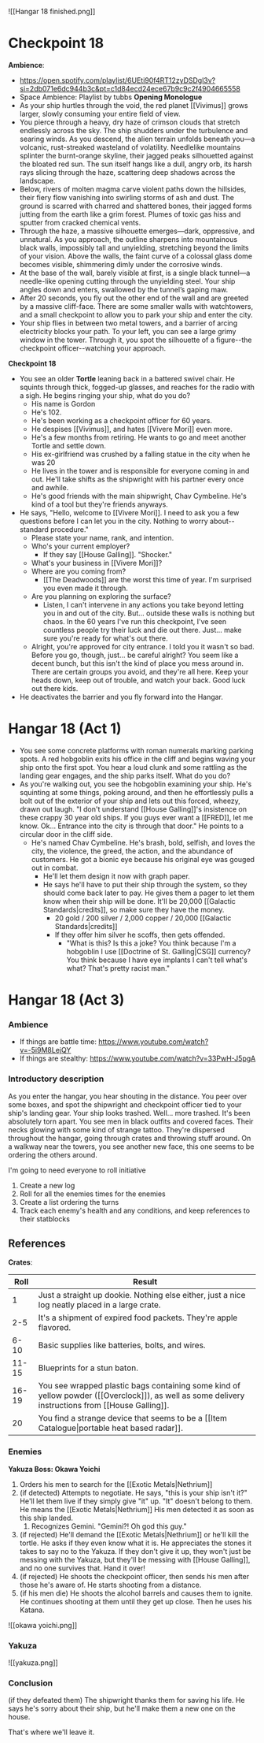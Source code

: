 ![[Hangar 18 finished.png]]
# Checkpoint 18
**Ambience**:
- https://open.spotify.com/playlist/6UEti90f4RT12zyDSDgl3v?si=2db071e6dc944b3c&pt=c1d84ecd24ece67b9c9c2f4904665558
- Space Ambience: Playlist by tubbs
**Opening Monologue**
- As your ship hurtles through the void, the red planet [[Vivimus]] grows larger, slowly consuming your entire field of view. 
- You pierce through a heavy, dry haze of crimson clouds that stretch endlessly across the sky. The ship shudders under the turbulence and searing winds. As you descend, the alien terrain unfolds beneath you—a volcanic, rust-streaked wasteland of volatility. Needlelike mountains splinter the burnt-orange skyline, their jagged peaks silhouetted against the bloated red sun. The sun itself hangs like a dull, angry orb, its harsh rays slicing through the haze, scattering deep shadows across the landscape.
- Below, rivers of molten magma carve violent paths down the hillsides, their fiery flow vanishing into swirling storms of ash and dust. The ground is scarred with charred and shattered bones, their jagged forms jutting from the earth like a grim forest. Plumes of toxic gas hiss and sputter from cracked chemical vents.
- Through the haze, a massive silhouette emerges—dark, oppressive, and unnatural. As you approach, the outline sharpens into mountainous black walls, impossibly tall and unyielding, stretching beyond the limits of your vision. Above the walls, the faint curve of a colossal glass dome becomes visible, shimmering dimly under the corrosive winds.
- At the base of the wall, barely visible at first, is a single black tunnel—a needle-like opening cutting through the unyielding steel. Your ship angles down and enters, swallowed by the tunnel’s gaping maw. 
- After 20 seconds, you fly out the other end of the wall and are greeted by a massive cliff-face. There are some smaller walls with watchtowers, and a small checkpoint to allow you to park your ship and enter the city.
- Your ship flies in between two metal towers, and a barrier of arcing electricity blocks your path. To your left, you can see a large grimy window in the tower. Through it, you spot the silhouette of a figure--the checkpoint officer--watching your approach.


**Checkpoint 18**
- You see an older **Tortle** leaning back in a battered swivel chair. He squints through thick, fogged-up glasses, and reaches for the radio with a sigh. He begins ringing your ship, what do you do?
	- His name is Gordon
	- He's 102.
	- He's been working as a checkpoint officer for 60 years.
	- He despises [[Vivimus]], and hates [[Vivere Mori]] even more.
	- He's a few months from retiring. He wants to go and meet another Tortle and settle down. 
	- His ex-girlfriend was crushed by a falling statue in the city when he was 20
	- He lives in the tower and is responsible for everyone coming in and out. He'll take shifts as the shipwright with his partner every once and awhile.
	- He's good friends with the main shipwright, Chav Cymbeline. He's kind of a tool but they're friends anyways.
- He says, "Hello, welcome to [[Vivere Mori]]. I need to ask you a few questions before I can let you in the city. Nothing to worry about--standard procedure."
	- Please state your name, rank, and intention.
	- Who's your current employer? 
		- If they say [[House Galling]]. "Shocker."
	- What's your business in [[Vivere Mori]]?
	- Where are you coming from?
		- [[The Deadwoods]] are the worst this time of year. I'm surprised you even made it through.
	- Are you planning on exploring the surface?
		- Listen, I can't intervene in any actions you take beyond letting you in and out of the city. But... outside these walls is nothing but chaos. In the 60 years I've run this checkpoint, I've seen countless people try their luck and die out there. Just... make sure you're ready for what's out there.
	- Alright, you're approved for city entrance. I told you it wasn't so bad. Before you go, though, just... be careful alright? You seem like a decent bunch, but this isn't the kind of place you mess around in. There are certain groups you avoid, and they're all here. Keep your heads down, keep out of trouble, and watch your back. Good luck out there kids.  
- He deactivates the barrier and you fly forward into the Hangar. 
# Hangar 18 (Act 1)
- You see some concrete platforms with roman numerals marking parking spots. A red hobgoblin exits his office in the cliff and begins waving your ship onto the first spot. You hear a loud clunk and some rattling as the landing gear engages, and the ship parks itself. What do you do?
- As you're walking out, you see the hobgoblin examining your ship. He's squinting at some things, poking around, and then he effortlessly pulls a bolt out of the exterior of your ship and lets out this forced, wheezy, drawn out laugh. "I don't understand [[House Galling]]'s insistence on these crappy 30 year old ships. If you guys ever want a [[FRED]], let me know. Ok... Entrance into the city is through that door." He points to a circular door in the cliff side. 
	- He's named Chav Cymbeline. He's brash, bold, selfish, and loves the city, the violence, the greed, the action, and the abundance of customers. He got a bionic eye because his original eye was gouged out in combat. 
		- He'll let them design it now with graph paper. 
		- He says he'll have to put their ship through the system, so they should come back later to pay. He gives them a pager to let them know when their ship will be done. It'll be 20,000 [[Galactic Standards|credits]], so make sure they have the money.
			- 20 gold / 200 silver / 2,000 copper / 20,000 [[Galactic Standards|credits]]
			- If they offer him silver he scoffs, then gets offended. 
				- "What is this? Is this a joke? You think because I'm a hobgoblin I use [[Doctrine of St. Galling|CSG]] currency? You think because I have eye implants I can't tell what's what? That's pretty racist man."

# Hangar 18 (Act 3)
### Ambience
- If things are battle time: https://www.youtube.com/watch?v=-5i9M8LejQY
- If things are stealthy: https://www.youtube.com/watch?v=33PwH-J5pgA

### Introductory description
As you enter the hangar, you hear shouting in the distance. You peer over some boxes, and spot the shipwright and checkpoint officer tied to your ship's landing gear. Your ship looks trashed. Well... more trashed. It's been absolutely torn apart.
You see men in black outfits and covered faces. Their necks glowing with some kind of strange tattoo. They're dispersed throughout the hangar, going through crates and throwing stuff around. On a walkway near the towers, you see another new face, this one seems to be ordering the others around. 

I'm going to need everyone to roll initiative
1. Create a new log
2. Roll for all the enemies times for the enemies
3. Create a list ordering the turns
4. Track each enemy's health and any conditions, and keep references to their statblocks


## References
**Crates**:

| Roll  | Result                                                                                                                                            |
| ----- | ------------------------------------------------------------------------------------------------------------------------------------------------- |
| 1     | Just a straight up dookie. Nothing else either, just a nice log neatly placed in a large crate.                                                   |
| 2-5   | It's a shipment of expired food packets. They're apple flavored.                                                                                  |
| 6-10  | Basic supplies like batteries, bolts, and wires.                                                                                                  |
| 11-15 | Blueprints for a stun baton.                                                                                                                      |
| 16-19 | You see wrapped plastic bags containing some kind of yellow powder ([[Overclock]]), as well as some delivery instructions from [[House Galling]]. |
| 20    | You find a strange device that seems to be a [[Item Catalogue\|portable heat based radar]].                                                       |


### Enemies
**Yakuza Boss: Okawa Yoichi**
1. Orders his men to search for the [[Exotic Metals|Nethrium]]
2. (if detected) Attempts to negotiate. He says, "this is your ship isn't it?" He'll let them live if they simply give "it" up. "It" doesn't belong to them. He means the [[Exotic Metals|Nethrium]] His men detected it as soon as this ship landed. 
	1. Recognizes Gemini. "Gemini?! Oh god this guy."
3. (if rejected) He'll demand the [[Exotic Metals|Nethrium]] or he'll kill the tortle. He asks if they even know what it is. He appreciates the stones it takes to say no to the Yakuza. If they don't give it up, they won't just be messing with the Yakuza, but they'll be messing with [[House Galling]], and no one survives that. Hand it over!
4. (if rejected) He shoots the checkpoint officer, then sends his men after those he's aware of. He starts shooting from a distance. 
5. (if his men die) He shoots the alcohol barrels and causes them to ignite. He continues shooting at them until they get up close. Then he uses his Katana. 

![[okawa yoichi.png]]

### Yakuza
![[yakuza.png]]

### Conclusion
(if they defeated them)
The shipwright thanks them for saving his life. He says he's sorry about their ship, but he'll make them a new one on the house. 

That's where we'll leave it. 